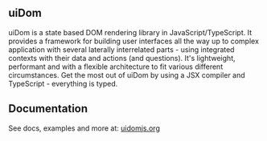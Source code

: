 ## uiDom

uiDom is a state based DOM rendering library in JavaScript/TypeScript. It provides a framework for building user interfaces all the way up to complex application with several laterally interrelated parts - using integrated contexts with their data and actions (and questions). It's lightweight, performant and with a flexible architecture to fit various different circumstances. Get the most out of uiDom by using a JSX compiler and TypeScript - everything is typed.

## Documentation

See docs, examples and more at: [uidomjs.org](https://uidomjs.org)

